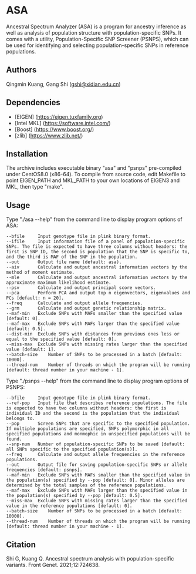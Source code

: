 # ASA
Ancestral Spectrum Analyzer (ASA) is a program for ancestry inference as well as analysis of population structure with population-specific SNPs. It comes with a utility, Population-Specific SNP Screener (PSNPS), which can be used for identifying and selecting population-specific SNPs in reference populations.

## Authors
Qingmin Kuang, Gang Shi (gshi@xidian.edu.cn)

## Dependencies
+ [EIGEN] (https://eigen.tuxfamily.org)
+ [Intel MKL] (https://software.intel.com/)
+ [Boost] (https://www.boost.org/)
+ [zlib] (https://www.zlib.net/)

## Installation
The archive includes executable binary "asa" and "psnps" pre-compiled under CentOS8.0 (x86-64). To compile from source code, edit Makefile to point EIGEN_PATH and MKL_PATH to your own locations of EIGEN3 and MKL, then type "make".

## Usage
Type "./asa --help" from the command line to display program options of ASA:

    --bfile		Input genotype file in plink binary format.
    --ifile		Input information file of a panel of population-specific SNPs. The file is expected to have three columns without headers: the first is SNP ID, the second is population that the SNP is specific to, and the third is MAF of the SNP in the population.
    --out		Output file name (default: asa).
    --aiv		Calculate and output ancestral information vectors by the method of moment estimate.
    --mle		Calculate and output ancestral information vectors by the approximate maximum likelihood estimate.
    --psv		Calculate and output principal score vectors.
    --pca		Perform PCA and output top n eigenvectors, eigenvalues and PCs [default: n = 20].
    --freq		Calculate and output allele frequencies.
    --grm		Calculate and output genetic relationship matrix.
    --maf-min	Exclude SNPs with MAFs smaller than the specified value [default: 0].
    --maf-max	Exclude SNPs with MAFs larger than the specified value [default: 0.5].
    --dist-min	Exclude SNPs with distances from previous ones less or equal to the specified value [default: 0].
    --miss-max	Exclude SNPs with missing rates larger than the specified value [default: 1].
    --batch-size	Number of SNPs to be processed in a batch [default: 10000].
    --thread-num	Number of threads on which the program will be running [default: thread number in your machine - 1].
    
Type "./psnps --help" from the command line to display program options of PSNPS:

    --bfile		Input genotype file in plink binary format.
    --ref-pop	Input file that describes reference populations. The file is expected to have two columns without headers: the first is individual ID and the second is the population that the individual belongs to.
    --pop		Screen SNPs that are specific to the specified population. If multiple populations are specified, SNPs polymorphic in all specified populations and monmophic in unspecified populations will be found.
    --snp-num	Number of population-specific SNPs to be saved [default: all SNPs specific to the specified population(s)].
    --freq		Calculate and output allele frequencies in the reference populations.
    --out		Output file for saving population-specific SNPs or allele frequencies [default: psnps].
    --maf-min	Exclude SNPs with MAFs smaller than the specified value in the population(s) specified by --pop [default: 0]. Minor alleles are determined by the total samples of the reference populations.
    --maf-max	Exclude SNPs with MAFs larger than the specified value in the population(s) specified by --pop [default: 0.5].
    --miss-max	Exclude SNPs with missing rates larger than the specified value in the reference populations [default: 0].
    --batch-size	Number of SNPs to be processed in a batch [default: 10000].
    --thread-num	Number of threads on which the program will be running [default: thread number in your machine - 1].
    
## Citation
Shi G, Kuang Q. Ancestral spectrum analysis with population-specific variants. Front Genet. 2021;12:724638.
